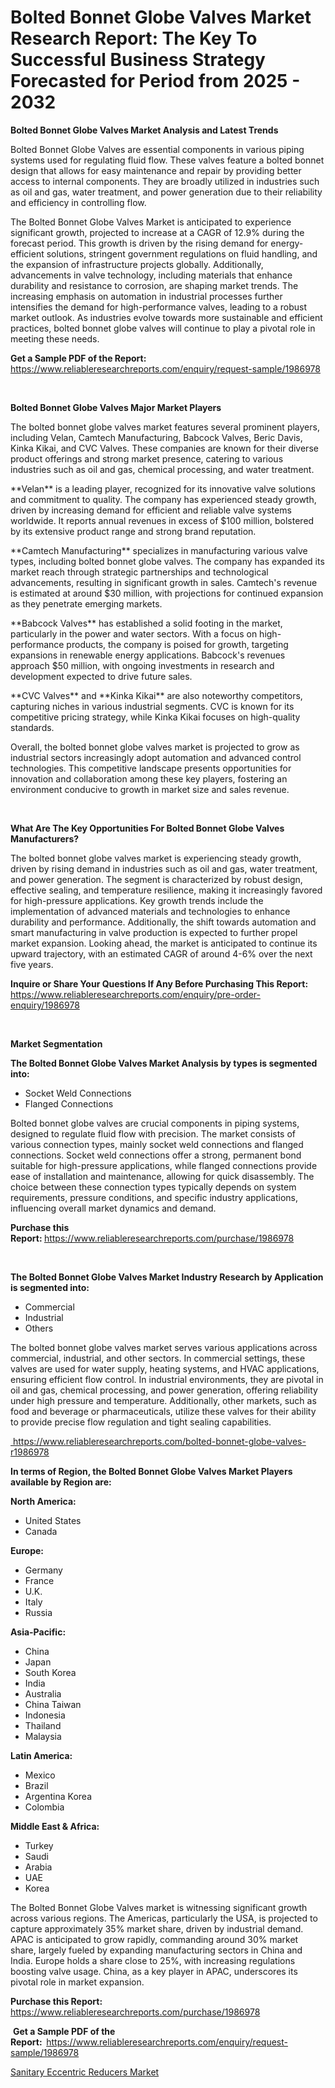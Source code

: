<p><h1>Bolted Bonnet Globe Valves Market Research Report: The Key To Successful Business Strategy Forecasted for Period from 2025 - 2032</h1></p><p><strong>Bolted Bonnet Globe Valves Market Analysis and Latest Trends</strong></p>
<p><p>Bolted Bonnet Globe Valves are essential components in various piping systems used for regulating fluid flow. These valves feature a bolted bonnet design that allows for easy maintenance and repair by providing better access to internal components. They are broadly utilized in industries such as oil and gas, water treatment, and power generation due to their reliability and efficiency in controlling flow. </p><p>The Bolted Bonnet Globe Valves Market is anticipated to experience significant growth, projected to increase at a CAGR of 12.9% during the forecast period. This growth is driven by the rising demand for energy-efficient solutions, stringent government regulations on fluid handling, and the expansion of infrastructure projects globally. Additionally, advancements in valve technology, including materials that enhance durability and resistance to corrosion, are shaping market trends. The increasing emphasis on automation in industrial processes further intensifies the demand for high-performance valves, leading to a robust market outlook. As industries evolve towards more sustainable and efficient practices, bolted bonnet globe valves will continue to play a pivotal role in meeting these needs.</p></p>
<p><strong>Get a Sample PDF of the Report:&nbsp;</strong> <a href="https://www.reliableresearchreports.com/enquiry/request-sample/1986978?utm_campaign=2609&utm_medium=2&utm_source=Github&utm_content=ia&utm_term=02032025&utm_id=bolted-bonnet-globe-valves">https://www.reliableresearchreports.com/enquiry/request-sample/1986978</a></p>
<p>&nbsp;</p>
<p><strong>Bolted Bonnet Globe Valves Major Market Players</strong></p>
<p><p>The bolted bonnet globe valves market features several prominent players, including Velan, Camtech Manufacturing, Babcock Valves, Beric Davis, Kinka Kikai, and CVC Valves. These companies are known for their diverse product offerings and strong market presence, catering to various industries such as oil and gas, chemical processing, and water treatment.</p><p>**Velan** is a leading player, recognized for its innovative valve solutions and commitment to quality. The company has experienced steady growth, driven by increasing demand for efficient and reliable valve systems worldwide. It reports annual revenues in excess of $100 million, bolstered by its extensive product range and strong brand reputation.</p><p>**Camtech Manufacturing** specializes in manufacturing various valve types, including bolted bonnet globe valves. The company has expanded its market reach through strategic partnerships and technological advancements, resulting in significant growth in sales. Camtech's revenue is estimated at around $30 million, with projections for continued expansion as they penetrate emerging markets.</p><p>**Babcock Valves** has established a solid footing in the market, particularly in the power and water sectors. With a focus on high-performance products, the company is poised for growth, targeting expansions in renewable energy applications. Babcock's revenues approach $50 million, with ongoing investments in research and development expected to drive future sales.</p><p>**CVC Valves** and **Kinka Kikai** are also noteworthy competitors, capturing niches in various industrial segments. CVC is known for its competitive pricing strategy, while Kinka Kikai focuses on high-quality standards.</p><p>Overall, the bolted bonnet globe valves market is projected to grow as industrial sectors increasingly adopt automation and advanced control technologies. This competitive landscape presents opportunities for innovation and collaboration among these key players, fostering an environment conducive to growth in market size and sales revenue.</p></p>
<p>&nbsp;</p>
<p><strong>What Are The Key Opportunities For Bolted Bonnet Globe Valves Manufacturers?</strong></p>
<p><p>The bolted bonnet globe valves market is experiencing steady growth, driven by rising demand in industries such as oil and gas, water treatment, and power generation. The segment is characterized by robust design, effective sealing, and temperature resilience, making it increasingly favored for high-pressure applications. Key growth trends include the implementation of advanced materials and technologies to enhance durability and performance. Additionally, the shift towards automation and smart manufacturing in valve production is expected to further propel market expansion. Looking ahead, the market is anticipated to continue its upward trajectory, with an estimated CAGR of around 4-6% over the next five years.</p></p>
<p><strong>Inquire or Share Your Questions If Any Before Purchasing This Report:</strong> <a href="https://www.reliableresearchreports.com/enquiry/pre-order-enquiry/1986978?utm_campaign=2609&utm_medium=2&utm_source=Github&utm_content=ia&utm_term=02032025&utm_id=bolted-bonnet-globe-valves">https://www.reliableresearchreports.com/enquiry/pre-order-enquiry/1986978</a></p>
<p>&nbsp;</p>
<p><strong>Market Segmentation</strong></p>
<p><strong>The Bolted Bonnet Globe Valves Market Analysis by types is segmented into:</strong></p>
<p><ul><li>Socket Weld Connections</li><li>Flanged Connections</li></ul></p>
<p><p>Bolted bonnet globe valves are crucial components in piping systems, designed to regulate fluid flow with precision. The market consists of various connection types, mainly socket weld connections and flanged connections. Socket weld connections offer a strong, permanent bond suitable for high-pressure applications, while flanged connections provide ease of installation and maintenance, allowing for quick disassembly. The choice between these connection types typically depends on system requirements, pressure conditions, and specific industry applications, influencing overall market dynamics and demand.</p></p>
<p><strong>Purchase this Report:&nbsp;</strong><a href="https://www.reliableresearchreports.com/purchase/1986978?utm_campaign=2609&utm_medium=2&utm_source=Github&utm_content=ia&utm_term=02032025&utm_id=bolted-bonnet-globe-valves">https://www.reliableresearchreports.com/purchase/1986978</a></p>
<p>&nbsp;</p>
<p><strong>The Bolted Bonnet Globe Valves Market Industry Research by Application is segmented into:</strong></p>
<p><ul><li>Commercial</li><li>Industrial</li><li>Others</li></ul></p>
<p><p>The bolted bonnet globe valves market serves various applications across commercial, industrial, and other sectors. In commercial settings, these valves are used for water supply, heating systems, and HVAC applications, ensuring efficient flow control. In industrial environments, they are pivotal in oil and gas, chemical processing, and power generation, offering reliability under high pressure and temperature. Additionally, other markets, such as food and beverage or pharmaceuticals, utilize these valves for their ability to provide precise flow regulation and tight sealing capabilities.</p></p>
<p><a href="https://www.reliableresearchreports.com/bolted-bonnet-globe-valves-r1986978?utm_campaign=2609&utm_medium=2&utm_source=Github&utm_content=ia&utm_term=02032025&utm_id=bolted-bonnet-globe-valves">&nbsp;https://www.reliableresearchreports.com/bolted-bonnet-globe-valves-r1986978</a></p>
<p><strong>In terms of Region, the Bolted Bonnet Globe Valves Market Players available by Region are:</strong></p>
<p>
    <p> <strong> North America: </strong>
        <ul>
            <li>United States</li>
            <li>Canada</li>
        </ul>
        </p> 
    <p> <strong> Europe: </strong>
        <ul>
            <li>Germany</li>
            <li>France</li>
            <li>U.K.</li>
            <li>Italy</li>
            <li>Russia</li>
        </ul>
        </p> 
    <p> <strong> Asia-Pacific: </strong>
        <ul>
            <li>China</li>
            <li>Japan</li>
            <li>South Korea</li>
            <li>India</li>
            <li>Australia</li>
            <li>China Taiwan</li>
            <li>Indonesia</li>
            <li>Thailand</li>
            <li>Malaysia</li>
        </ul>
        </p> 
    <p> <strong> Latin America: </strong>
        <ul>
            <li>Mexico</li>
            <li>Brazil</li>
            <li>Argentina Korea</li>
            <li>Colombia</li>
        </ul>
        </p> 
    <p> <strong> Middle East & Africa: </strong>
        <ul>
            <li>Turkey</li>
            <li>Saudi</li>
            <li>Arabia</li>
            <li>UAE</li>
            <li>Korea</li>
        </ul>
    </p>
    </p>
<p><p>The Bolted Bonnet Globe Valves market is witnessing significant growth across various regions. The Americas, particularly the USA, is projected to capture approximately 35% market share, driven by industrial demand. APAC is anticipated to grow rapidly, commanding around 30% market share, largely fueled by expanding manufacturing sectors in China and India. Europe holds a share close to 25%, with increasing regulations boosting valve usage. China, as a key player in APAC, underscores its pivotal role in market expansion.</p></p>
<p><strong>Purchase this Report: </strong><a href="https://www.reliableresearchreports.com/purchase/1986978?utm_campaign=2609&utm_medium=2&utm_source=Github&utm_content=ia&utm_term=02032025&utm_id=bolted-bonnet-globe-valves">https://www.reliableresearchreports.com/purchase/1986978</a></p>
<p>&nbsp;<strong>Get a Sample PDF of the Report:&nbsp;&nbsp;</strong><a href="https://www.reliableresearchreports.com/enquiry/request-sample/1986978?utm_campaign=2609&utm_medium=2&utm_source=Github&utm_content=ia&utm_term=02032025&utm_id=bolted-bonnet-globe-valves">https://www.reliableresearchreports.com/enquiry/request-sample/1986978</a></p>
<p><strong></strong></p>
<p><p><a href="https://github.com/nemcemakoi/Market-Research-Report-List-1/blob/main/sanitary-eccentric-reducers-market.md?utm_campaign=2609&utm_medium=2&utm_source=Github&utm_content=ia&utm_term=02032025&utm_id=bolted-bonnet-globe-valves">Sanitary Eccentric Reducers Market</a></p></p>